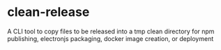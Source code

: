 # clean-release
A CLI tool to copy files to be released into a tmp clean directory for npm publishing, electronjs packaging, docker image creation,  or deployment
